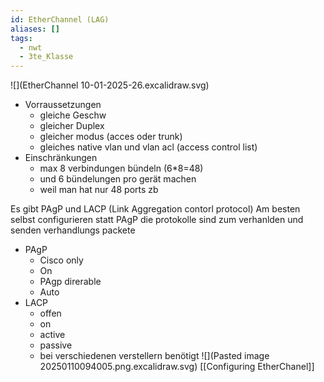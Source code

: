 ```yaml
---
id: EtherChannel (LAG)
aliases: []
tags:
  - nwt
  - 3te_Klasse
---
```

![](EtherChannel 10-01-2025-26.excalidraw.svg)

- Vorraussetzungen
	- gleiche Geschw
	- gleicher Duplex
	- gleicher modus (acces oder trunk)
	- gleiches native vlan und vlan acl (access control list)
- Einschränkungen
	-  max 8 verbindungen bündeln (6\*8=48)
	- und 6 bündelungen pro gerät machen
	- weil man hat nur 48 ports zb

Es gibt PAgP und LACP (Link Aggregation contorl protocol)
Am besten selbst configurieren statt PAgP
die protokolle sind zum  verhanlden und senden verhandlungs packete
- PAgP
	- Cisco only
	- On
	- PAgp direrable
	- Auto
- LACP
	- offen
	- on
	- active
	- passive
	- bei verschiedenen verstellern benötigt
![](Pasted image 20250110094005.png.excalidraw.svg)
[[Configuring EtherChanel]]
